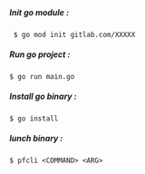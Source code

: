 ## 

##### Init go module :
```
 $ go mod init gitlab.com/XXXXX
```
##### Run go project : 

```
$ go run main.go
```

##### Install go binary :

```
$ go install
```

##### lunch binary :

```
$ pfcli <COMMAND> <ARG>
```